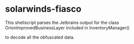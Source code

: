 # solarwinds-fiasco

This shellscript parses the Jetbrains output for the class OrionImprovedBusinessLayer included in InventoryManager() 

to decode all the obfuscated data. 
